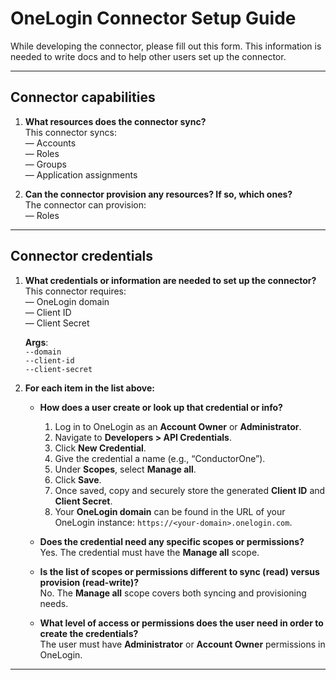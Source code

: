 # OneLogin Connector Setup Guide

While developing the connector, please fill out this form. This information is needed to write docs and to help other users set up the connector.

---

## Connector capabilities

1. **What resources does the connector sync?**  
   This connector syncs:  
   — Accounts  
   — Roles  
   — Groups  
   — Application assignments

2. **Can the connector provision any resources? If so, which ones?**  
   The connector can provision:  
   — Roles

---

## Connector credentials

1. **What credentials or information are needed to set up the connector?**  
   This connector requires:  
   — OneLogin domain  
   — Client ID  
   — Client Secret

   **Args**:  
   `--domain`  
   `--client-id`  
   `--client-secret`

2. **For each item in the list above:**

   - **How does a user create or look up that credential or info?**

     1. Log in to OneLogin as an **Account Owner** or **Administrator**.
     2. Navigate to **Developers > API Credentials**.
     3. Click **New Credential**.
     4. Give the credential a name (e.g., “ConductorOne”).
     5. Under **Scopes**, select **Manage all**.
     6. Click **Save**.
     7. Once saved, copy and securely store the generated **Client ID** and **Client Secret**.
     8. Your **OneLogin domain** can be found in the URL of your OneLogin instance: `https://<your-domain>.onelogin.com`.

   - **Does the credential need any specific scopes or permissions?**  
     Yes. The credential must have the **Manage all** scope.

   - **Is the list of scopes or permissions different to sync (read) versus provision (read-write)?**  
     No. The **Manage all** scope covers both syncing and provisioning needs.

   - **What level of access or permissions does the user need in order to create the credentials?**  
     The user must have **Administrator** or **Account Owner** permissions in OneLogin.

---